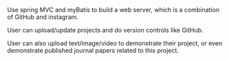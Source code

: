 Use spring MVC and myBatis to build a web server, which is a combination of GitHub and instagram.

User can upload/update projects and do version controls like GitHub.

User can also upload text/image/video to demonstrate their project, or even demonstrate published journal papers related to this project.
